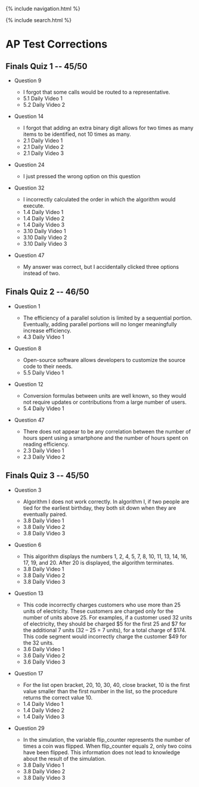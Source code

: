 {% include navigation.html %}

{% include search.html %}

# AP Test Corrections

## Finals Quiz 1 -- 45/50
- Question 9
  - I forgot that some calls would be routed to a representative.
  - 5.1 Daily Video 1
  - 5.2 Daily Video 2

- Question 14
  - I forgot that adding an extra binary digit allows for two times as many items to be identified, not 10 times as many.
  - 2.1 Daily Video 1
  - 2.1 Daily Video 2
  - 2.1 Daily Video 3

- Question 24
  - I just pressed the wrong option on this question

- Question 32
  - I incorrectly calculated the order in which the algorithm would execute.
  - 1.4 Daily Video 1
  - 1.4 Daily Video 2
  - 1.4 Daily Video 3
  - 3.10 Daily Video 1
  - 3.10 Daily Video 2
  - 3.10 Daily Video 3

- Question 47
  - My answer was correct, but I accidentally clicked three options instead of two.

## Finals Quiz 2 -- 46/50
- Question 1
  - The efficiency of a parallel solution is limited by a sequential portion. Eventually, adding parallel portions will no longer meaningfully increase efficiency.
  - 4.3 Daily Video 1

- Question 8
  - Open-source software allows developers to customize the source code to their needs.
  - 5.5 Daily Video 1

- Question 12
  - Conversion formulas between units are well known, so they would not require updates or contributions from a large number of users.
  - 5.4 Daily Video 1

- Question 47
  - There does not appear to be any correlation between the number of hours spent using a smartphone and the number of hours spent on reading efficiency.
  - 2.3 Daily Video 1
  - 2.3 Daily Video 2

## Finals Quiz 3 -- 45/50
- Question 3
  - Algorithm I does not work correctly. In algorithm I, if two people are tied for the earliest birthday, they both sit down when they are eventually paired.
  - 3.8 Daily Video 1
  - 3.8 Daily Video 2
  - 3.8 Daily Video 3

- Question 6
  - This algorithm displays the numbers 1, 2, 4, 5, 7, 8, 10, 11, 13, 14, 16, 17, 19, and 20. After 20 is displayed, the algorithm terminates.
  - 3.8 Daily Video 1
  - 3.8 Daily Video 2
  - 3.8 Daily Video 3

- Question 13
  - This code incorrectly charges customers who use more than 25 units of electricity. These customers are charged only for the number of units above 25. For examples, if a customer used 32 units of electricity, they should be charged $5 for the first 25 and $7 for the additional 7 units (32 – 25 = 7 units), for a total charge of $174. This code segment would incorrectly charge the customer $49 for the 32 units.
  - 3.6 Daily Video 1
  - 3.6 Daily Video 2
  - 3.6 Daily Video 3

- Question 17
  - For the list open bracket, 20, 10, 30, 40, close bracket, 10 is the first value smaller than the first number in the list, so the procedure returns the correct value 10.
  - 1.4 Daily Video 1
  - 1.4 Daily Video 2
  - 1.4 Daily Video 3

- Question 29
  - In the simulation, the variable flip_counter represents the number of times a coin was flipped. When flip_counter equals 2, only two coins have been flipped. This information does not lead to knowledge about the result of the simulation.
  - 3.8 Daily Video 1
  - 3.8 Daily Video 2
  - 3.8 Daily Video 3
